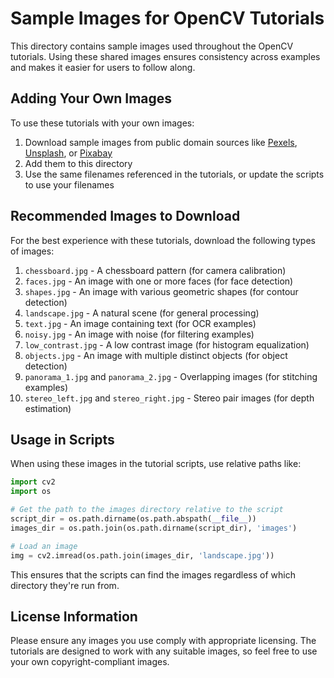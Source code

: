 # Sample Images for OpenCV Tutorials

This directory contains sample images used throughout the OpenCV tutorials. Using these shared images ensures consistency across examples and makes it easier for users to follow along.

## Adding Your Own Images

To use these tutorials with your own images:

1. Download sample images from public domain sources like [Pexels](https://www.pexels.com/), [Unsplash](https://unsplash.com/), or [Pixabay](https://pixabay.com/)
2. Add them to this directory
3. Use the same filenames referenced in the tutorials, or update the scripts to use your filenames

## Recommended Images to Download

For the best experience with these tutorials, download the following types of images:

1. `chessboard.jpg` - A chessboard pattern (for camera calibration)
2. `faces.jpg` - An image with one or more faces (for face detection)
3. `shapes.jpg` - An image with various geometric shapes (for contour detection)
4. `landscape.jpg` - A natural scene (for general processing)
5. `text.jpg` - An image containing text (for OCR examples)
6. `noisy.jpg` - An image with noise (for filtering examples)
7. `low_contrast.jpg` - A low contrast image (for histogram equalization)
8. `objects.jpg` - An image with multiple distinct objects (for object detection)
9. `panorama_1.jpg` and `panorama_2.jpg` - Overlapping images (for stitching examples)
10. `stereo_left.jpg` and `stereo_right.jpg` - Stereo pair images (for depth estimation)

## Usage in Scripts

When using these images in the tutorial scripts, use relative paths like:

```python
import cv2
import os

# Get the path to the images directory relative to the script
script_dir = os.path.dirname(os.path.abspath(__file__))
images_dir = os.path.join(os.path.dirname(script_dir), 'images')

# Load an image
img = cv2.imread(os.path.join(images_dir, 'landscape.jpg'))
```

This ensures that the scripts can find the images regardless of which directory they're run from.

## License Information

Please ensure any images you use comply with appropriate licensing. The tutorials are designed to work with any suitable images, so feel free to use your own copyright-compliant images.